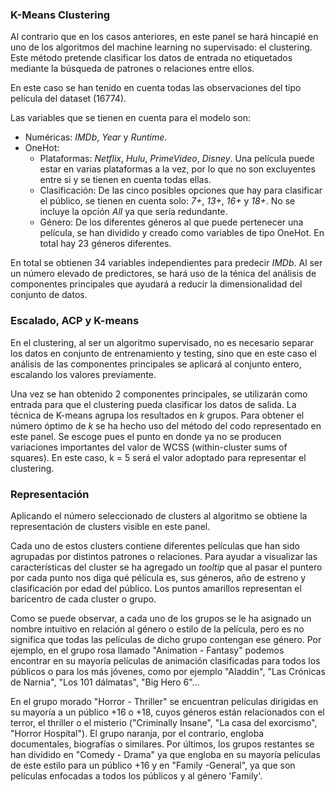 ### K-Means Clustering 

Al contrario que en los casos anteriores, en este panel se hará hincapié en uno de los algoritmos del machine learning no supervisado: el clustering. Este método pretende clasificar los datos de entrada no etiquetados mediante la búsqueda de patrones o relaciones entre ellos.

En este caso se han tenido en cuenta todas las observaciones del tipo película del dataset (16774).

Las variables que se tienen en cuenta para el modelo son: 

* Numéricas: *IMDb*, *Year* y *Runtime*.
* OneHot: 
  * Plataformas: *Netflix*, *Hulu*, *PrimeVideo*, *Disney*. Una película puede estar en varias plataformas a la vez, por lo que no son excluyentes entre si y se tienen en cuenta todas ellas.
  * Clasificación: De las cinco posibles opciones que hay para clasificar el público, se tienen en cuenta solo: *7+*, *13+*, *16+* y *18+*. No se incluye la opción *All* ya que sería redundante.
  * Género: De los diferentes géneros al que puede pertenecer una película, se han dividido y creado como variables de tipo OneHot. En total hay 23 géneros diferentes. 

En total se obtienen 34 variables independientes para predecir *IMDb*. Al ser un número elevado de predictores, se hará uso de la ténica del análisis de componentes principales que ayudará a reducir la dimensionalidad del conjunto de datos.

### Escalado, ACP y K-means

En el clustering, al ser un algoritmo supervisado, no es necesario separar los datos en conjunto de entrenamiento y testing, sino que en este caso el análisis de las componentes principales se aplicará al conjunto entero, escalando los valores previamente. 

Una vez se han obtenido 2 componentes principales, se utilizarán como entrada para que el clustering pueda clasificar los datos de salida. La técnica de K-means agrupa los resultados en *k* grupos. Para obtener el número óptimo de *k* se ha hecho uso del método del codo representado en este panel. Se escoge pues el punto en donde ya no se producen variaciones importantes del valor de WCSS (within-cluster sums of squares). En este caso, k = 5 será el valor adoptado para representar el clustering.


### Representación

Aplicando el número seleccionado de clusters al algoritmo se obtiene la representación de clusters visible en este panel. 

Cada uno de estos clusters contiene diferentes películas que han sido agrupadas por distintos patrones o relaciones. Para ayudar a visualizar las características del cluster se ha agregado un *tooltip* que al pasar el puntero por cada punto nos diga qué pélicula es, sus géneros, año de estreno y clasificación por edad del público. Los puntos amarillos representan el baricentro de cada cluster o grupo. 

Como se puede observar, a cada uno de los grupos se le ha asignado un nombre intuitivo en relación al género o estilo de la película, pero es no significa que todas las películas de dicho grupo contengan ese género. Por ejemplo, en el grupo rosa llamado "Animation - Fantasy" podemos encontrar en su mayoría películas de animación clasificadas para todos los públicos o para los más jóvenes, como por ejemplo "Aladdin", "Las Crónicas de Narnia", "Los 101 dálmatas", "Big Hero 6"... 

En el grupo morado "Horror - Thriller" se encuentran películas dirigidas en su mayoría a un público +16 o +18, cuyos géneros están relacionados con el terror, el thriller o el misterio ("Criminally Insane", "La casa del exorcismo", "Horror Hospital"). El grupo naranja, por el contrario, engloba documentales, biografías o similares. Por últimos, los grupos restantes se han dividido en "Comedy - Drama" ya que engloba en su mayoría películas de este estilo para un público +16 y en "Family -General", ya que son películas enfocadas a todos los públicos y al género 'Family'.